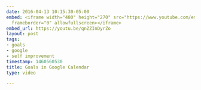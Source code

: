 ```yaml
---
date: 2016-04-13 10:15:30-05:00
embed: <iframe width="480" height="270" src="https://www.youtube.com/embed/qnZZInDyrZo?feature=oembed"
  frameborder="0" allowfullscreen></iframe>
embed_url: https://youtu.be/qnZZInDyrZo
layout: post
tags:
- goals
- google
- self improvement
timestamp: 1460560530
title: Goals in Google Calendar
type: video

---
```

